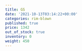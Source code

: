 ```yaml
---
title: GS
date: '2021-10-13T03:14:22+00:00'
categories: rim-blown
published: true
price: 1342
out_of_stock: true
inventory: 0
weight: 450
---
```


